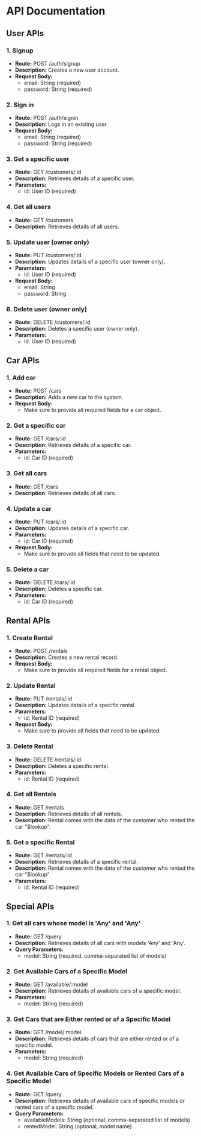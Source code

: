 # API Documentation

## User APIs

### 1. Signup

- **Route:** POST /auth/signup
- **Description:** Creates a new user account.
- **Request Body:** 
  - email: String (required)
  - password: String (required)

### 2. Sign in

- **Route:** POST /auth/signin
- **Description:** Logs in an existing user.
- **Request Body:** 
  - email: String (required)
  - password: String (required)

### 3. Get a specific user

- **Route:** GET /customers/:id
- **Description:** Retrieves details of a specific user.
- **Parameters:** 
  - id: User ID (required)

### 4. Get all users

- **Route:** GET /customers
- **Description:** Retrieves details of all users.

### 5. Update user (owner only)

- **Route:** PUT /customers/:id
- **Description:** Updates details of a specific user (owner only).
- **Parameters:** 
  - id: User ID (required)
- **Request Body:** 
  - email: String
  - password: String

### 6. Delete user (owner only)

- **Route:** DELETE /customers/:id
- **Description:** Deletes a specific user (owner only).
- **Parameters:** 
  - id: User ID (required)

## Car APIs

### 1. Add car

- **Route:** POST /cars
- **Description:** Adds a new car to the system.
- **Request Body:** 
  - Make sure to provide all required fields for a car object.

### 2. Get a specific car

- **Route:** GET /cars/:id
- **Description:** Retrieves details of a specific car.
- **Parameters:** 
  - id: Car ID (required)

### 3. Get all cars

- **Route:** GET /cars
- **Description:** Retrieves details of all cars.

### 4. Update a car

- **Route:** PUT /cars/:id
- **Description:** Updates details of a specific car.
- **Parameters:** 
  - id: Car ID (required)
- **Request Body:** 
  - Make sure to provide all fields that need to be updated.

### 5. Delete a car

- **Route:** DELETE /cars/:id
- **Description:** Deletes a specific car.
- **Parameters:** 
  - id: Car ID (required)

## Rental APIs

### 1. Create Rental

- **Route:** POST /rentals
- **Description:** Creates a new rental record.
- **Request Body:** 
  - Make sure to provide all required fields for a rental object.

### 2. Update Rental

- **Route:** PUT /rentals/:id
- **Description:** Updates details of a specific rental.
- **Parameters:** 
  - id: Rental ID (required)
- **Request Body:** 
  - Make sure to provide all fields that need to be updated.

### 3. Delete Rental

- **Route:** DELETE /rentals/:id
- **Description:** Deletes a specific rental.
- **Parameters:** 
  - id: Rental ID (required)

### 4. Get all Rentals

- **Route:** GET /rentals
- **Description:** Retrieves details of all rentals.
- **Description:** Rental comes with the data of the customer who rented the car "$lookup".

### 5. Get a specific Rental

- **Route:** GET /rentals/:id
- **Description:** Retrieves details of a specific rental.
- **Description:** Rental comes with the data of the customer who rented the car "$lookup".
- **Parameters:** 
  - id: Rental ID (required)

## Special APIs

### 1. Get all cars whose model is 'Any' and 'Any'

- **Route:** GET /query
- **Description:** Retrieves details of all cars with models 'Any' and 'Any'.
- **Query Parameters:** 
  - model: String (required, comma-separated list of models)

### 2. Get Available Cars of a Specific Model

- **Route:** GET /available/:model
- **Description:** Retrieves details of available cars of a specific model.
- **Parameters:** 
  - model: String (required)

### 3. Get Cars that are Either rented or of a Specific Model

- **Route:** GET /model/:model
- **Description:** Retrieves details of cars that are either rented or of a specific model.
- **Parameters:** 
  - model: String (required)

### 4. Get Available Cars of Specific Models or Rented Cars of a Specific Model

- **Route:** GET /query
- **Description:** Retrieves details of available cars of specific models or rented cars of a specific model.
- **Query Parameters:** 
  - availableModels: String (optional, comma-separated list of models)
  - rentedModel: String (optional, model name)
